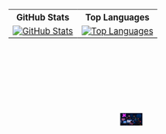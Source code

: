 <div align="center" style="width: 80%; transform: scale(1.2);">
  <table>
    <tr>
      <th>GitHub Stats</th>
      <th>Top Languages</th>
    </tr>
    <tr>
      <td>
        <a href="https://github.com/endy-rkt">
          <img src="https://readme-git-main-tolojanahary-endys-projects.vercel.app//api?username=endy-rkt&show_icons=true&theme=nightowl" alt="GitHub Stats" style="max-width: 100%; height: auto;">
        </a>
      </td>
      <td>
        <a href="https://github.com/endy-rkt">
          <img src="https://github-readme-stats.vercel.app/api/top-langs/?username=endy-rkt&layout=compact&theme=tokyonight" alt="Top Languages" style="max-width: 100%; height: auto;">
        </a>
      </td>
    </tr>
  </table>

  <br>

  <img src="https://github.com/endy-rkt/endy-rkt/blob/main/banner.gif" alt="snake gif" style="max-width: 90%; height: auto; transform: scale(0.1);">
</div>
